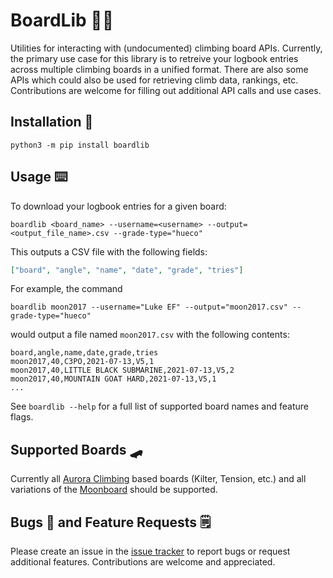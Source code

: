 # BoardLib 🧗‍♀️

Utilities for interacting with (undocumented) climbing board APIs. Currently, the primary use case for this library is to retreive your logbook entries across multiple climbing boards in a unified format. There are also some APIs which could also be used for retrieving climb data, rankings, etc. Contributions are welcome for filling out additional API calls and use cases.

## Installation 🦺

`python3 -m pip install boardlib`

## Usage ⌨️

To download your logbook entries for a given board:

`boardlib <board_name> --username=<username> --output=<output_file_name>.csv --grade-type="hueco"`

This outputs a CSV file with the following fields:

```json
["board", "angle", "name", "date", "grade", "tries"]
```

For example, the command

`boardlib moon2017 --username="Luke EF" --output="moon2017.csv" --grade-type="hueco"`

would output a file named `moon2017.csv` with the following contents:

```
board,angle,name,date,grade,tries
moon2017,40,C3PO,2021-07-13,V5,1
moon2017,40,LITTLE BLACK SUBMARINE,2021-07-13,V5,2
moon2017,40,MOUNTAIN GOAT HARD,2021-07-13,V5,1
...
```

See `boardlib --help` for a full list of supported board names and feature flags.

## Supported Boards 🛹

Currently all [Aurora Climbing](https://auroraclimbing.com/) based boards (Kilter, Tension, etc.) and all variations of the [Moonboard](https://moonboard.com/) should be supported.

## Bugs 🐞 and Feature Requests 🗒️

Please create an issue in the [issue tracker](https://github.com/lemeryfertitta/BoardLib/issues) to report bugs or request additional features. Contributions are welcome and appreciated.
